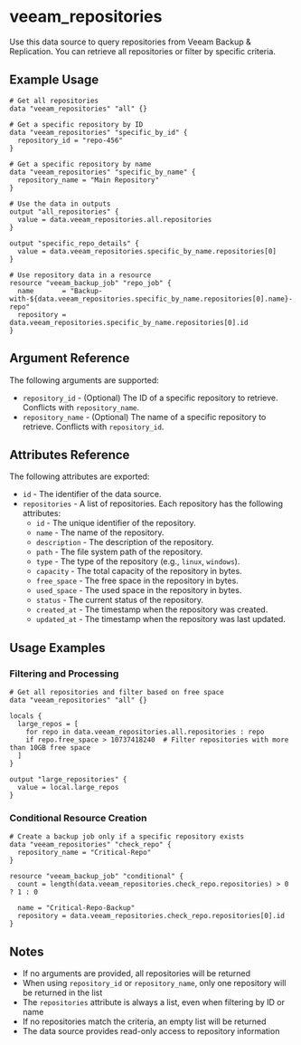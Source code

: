 # veeam_repositories

Use this data source to query repositories from Veeam Backup & Replication. You can retrieve all repositories or filter by specific criteria.

## Example Usage

```hcl
# Get all repositories
data "veeam_repositories" "all" {}

# Get a specific repository by ID
data "veeam_repositories" "specific_by_id" {
  repository_id = "repo-456"
}

# Get a specific repository by name
data "veeam_repositories" "specific_by_name" {
  repository_name = "Main Repository"
}

# Use the data in outputs
output "all_repositories" {
  value = data.veeam_repositories.all.repositories
}

output "specific_repo_details" {
  value = data.veeam_repositories.specific_by_name.repositories[0]
}

# Use repository data in a resource
resource "veeam_backup_job" "repo_job" {
  name       = "Backup-with-${data.veeam_repositories.specific_by_name.repositories[0].name}-repo"
  repository = data.veeam_repositories.specific_by_name.repositories[0].id
}
```

## Argument Reference

The following arguments are supported:

- `repository_id` - (Optional) The ID of a specific repository to retrieve. Conflicts with `repository_name`.
- `repository_name` - (Optional) The name of a specific repository to retrieve. Conflicts with `repository_id`.

## Attributes Reference

The following attributes are exported:

- `id` - The identifier of the data source.
- `repositories` - A list of repositories. Each repository has the following attributes:
  - `id` - The unique identifier of the repository.
  - `name` - The name of the repository.
  - `description` - The description of the repository.
  - `path` - The file system path of the repository.
  - `type` - The type of the repository (e.g., `linux`, `windows`).
  - `capacity` - The total capacity of the repository in bytes.
  - `free_space` - The free space in the repository in bytes.
  - `used_space` - The used space in the repository in bytes.
  - `status` - The current status of the repository.
  - `created_at` - The timestamp when the repository was created.
  - `updated_at` - The timestamp when the repository was last updated.

## Usage Examples

### Filtering and Processing

```hcl
# Get all repositories and filter based on free space
data "veeam_repositories" "all" {}

locals {
  large_repos = [
    for repo in data.veeam_repositories.all.repositories : repo
    if repo.free_space > 10737418240  # Filter repositories with more than 10GB free space
  ]
}

output "large_repositories" {
  value = local.large_repos
}
```

### Conditional Resource Creation

```hcl
# Create a backup job only if a specific repository exists
data "veeam_repositories" "check_repo" {
  repository_name = "Critical-Repo"
}

resource "veeam_backup_job" "conditional" {
  count = length(data.veeam_repositories.check_repo.repositories) > 0 ? 1 : 0
  
  name = "Critical-Repo-Backup"
  repository = data.veeam_repositories.check_repo.repositories[0].id
}
```

## Notes

- If no arguments are provided, all repositories will be returned
- When using `repository_id` or `repository_name`, only one repository will be returned in the list
- The `repositories` attribute is always a list, even when filtering by ID or name
- If no repositories match the criteria, an empty list will be returned
- The data source provides read-only access to repository information
